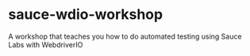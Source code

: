 # sauce-wdio-workshop
A workshop that teaches you how to do automated testing using Sauce Labs with WebdriverIO
